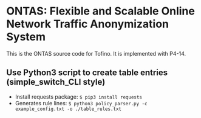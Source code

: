 # ONTAS: Flexible and Scalable Online Network Traffic Anonymization System
This is the ONTAS source code for Tofino. It is implemented with P4-14. 

## Use Python3 script to create table entries (simple_switch_CLI style)
- Install requests package: `$ pip3 install requests`
- Generates rule lines: `$ python3 policy_parser.py -c example_config.txt -o ./table_rules.txt`
